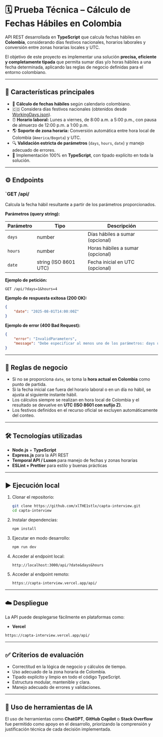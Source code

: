# 🗓️ Prueba Técnica – Cálculo de Fechas Hábiles en Colombia

API REST desarrollada en **TypeScript** que calcula fechas hábiles en **Colombia**, considerando días festivos nacionales, horarios laborales y conversión entre zonas horarias locales y UTC.

El objetivo de este proyecto es implementar una solución **precisa, eficiente y completamente tipada** que permita sumar días y/o horas hábiles a una fecha determinada, aplicando las reglas de negocio definidas para el entorno colombiano.

---

## 🚀 Características principales

-   🧮 **Cálculo de fechas hábiles** según calendario colombiano.
-   🇨🇴 Considera días festivos nacionales (obtenidos desde [WorkingDays.json](https://content.capta.co/Recruitment/WorkingDays.json)).
-   ⏰ **Horario laboral:** Lunes a viernes, de 8:00 a.m. a 5:00 p.m., con pausa de almuerzo de 12:00 p.m. a 1:00 p.m.
-   🌎 **Soporte de zona horaria:** Conversión automática entre hora local de Colombia (`America/Bogota`) y UTC.
-   🔍 **Validación estricta de parámetros** (`days`, `hours`, `date`) y manejo adecuado de errores.
-   💪 Implementación 100% en **TypeScript**, con tipado explícito en toda la solución.

---

## ⚙️ Endpoints

### `GET /api/

Calcula la fecha hábil resultante a partir de los parámetros proporcionados.

**Parámetros (query string):**

| Parámetro | Tipo                  | Descripción                      |
| --------- | --------------------- | -------------------------------- |
| `days`    | number                | Días hábiles a sumar (opcional)  |
| `hours`   | number                | Horas hábiles a sumar (opcional) |
| `date`    | string (ISO 8601 UTC) | Fecha inicial en UTC (opcional)  |

**Ejemplo de petición:**

```
GET /api/?days=1&hours=4
```

**Ejemplo de respuesta exitosa (200 OK):**

```json
{
	"date": "2025-08-01T14:00:00Z"
}
```

**Ejemplo de error (400 Bad Request):**

```json
{
	"error": "InvalidParameters",
	"message": "Debe especificar al menos uno de los parámetros: days u hours."
}
```

---

## 🧠 Reglas de negocio

-   Si no se proporciona `date`, se toma la **hora actual en Colombia** como punto de partida.
-   Si la fecha inicial cae fuera del horario laboral o en un día no hábil, se ajusta al siguiente instante hábil.
-   Los cálculos siempre se realizan en hora local de Colombia y el resultado se devuelve en **UTC (ISO 8601 con sufijo Z)**.
-   Los festivos definidos en el recurso oficial se excluyen automáticamente del conteo.

---

## 🛠️ Tecnologías utilizadas

-   **Node.js** + **TypeScript**
-   **Express.js** para la API REST
-   **Temporal API / Luxon** para manejo de fechas y zonas horarias
-   **ESLint + Prettier** para estilo y buenas prácticas

---

## ▶️ Ejecución local

1. Clonar el repositorio:

    ```bash
    git clone https://github.com/xlTHE1stlx/capta-interview.git
    cd capta-interview
    ```

2. Instalar dependencias:

    ```bash
    npm install
    ```

3. Ejecutar en modo desarrollo:

    ```bash
    npm run dev
    ```

4. Acceder al endpoint local:

    ```
    http://localhost:3000/api/?date&days&hours
    ```

5. Acceder al endpoint remoto:

    ```
    https://capta-interview.vercel.app/api/
    ```

---

## ☁️ Despliegue

La API puede desplegarse fácilmente en plataformas como:

-   **Vercel**

```
https://capta-interview.vercel.app/api/
```

---

## ✅ Criterios de evaluación

-   Correctitud en la lógica de negocio y cálculos de tiempo.
-   Uso adecuado de la zona horaria de Colombia.
-   Tipado explícito y limpio en todo el código TypeScript.
-   Estructura modular, mantenible y clara.
-   Manejo adecuado de errores y validaciones.

---

## 🤖 Uso de herramientas de IA

El uso de herramientas como **ChatGPT**, **GitHub Copilot** o **Stack Overflow** fue permitido como apoyo en el desarrollo, priorizando la comprensión y justificación técnica de cada decisión implementada.
